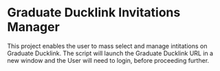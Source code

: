 # Graduate Ducklink Invitations Manager
 This project enables the user to mass select and manage intitations on Graduate Ducklink. The script will launch the Graduate Ducklink URL in a new window and the User will need to login, before proceeding further.

